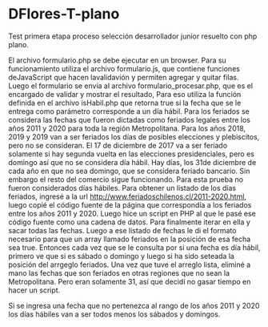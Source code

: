 # DFlores-T-plano
Test primera etapa proceso selección desarrollador junior resuelto con php plano.

El archivo formulario.php se debe ejecutar en un browser. Para su funcionamiento utiliza el archivo formulario.js, que contiene funciones deJavaScript que hacen lavalidavión y permiten agregar y quitar filas.
Luego el formulario se envía al archivo formulario_procesar.php, que es el encargado de validar y mostrar el resultado, Para eso utiliza la función definida en el archivo isHabil.php que retorna true si la fecha que se le entrega como parámetro corresponde a un día hábil.
Para los feriados se considera las fechas que fueron dictadas como feriados legales entre los años 2011 y 2020 para toda la región Metropolitana.
Para los años  2018, 2019 y 2019 van a ser feriados los días de posibles elecciones y plebiscitos, pero no se consideran.
El 17 de diciembre de 2017 va a ser feriado solamente si hay segunda vuelta en las elecciones presidenciales, pero es domingo así que no se considera día hábil.
Hay días, los 31de diciembre de cada año en que no sea domingo, que se considera feriado bancario. Sin embargo el resto del comercio sigue funcionando. Para esta prueba no fueron considerados días hábiles.
Para obtener un listado de los días feriados, ingresé a la url http://www.feriadoschilenos.cl/2011-2020.html, luego copié el código fuente de la página que correspondía a los feriados entre los años 2011 y 2020.
Luego hice un script en PHP al que le pasé ese código fuente como una cadena de datos.
Para finalmente iterar en ella y sacar todas las fechas.
Luego a ese listado de fechas le di el formato necesario para que un array llamado feriados en la posición de esa fecha sea true. Entonces cada vez que se le consulta por si una fecha es día hábil, primero ve que si es sábado o domingo y luego si ha sido seteada la posición del arrgeglo feriados.
Una vez que tuve el arreglo lista, eliminé a mano las fechas que son feriados en otras regiones que no sean la Metropolitana. Pero eran solamente 31, así que decidí no gasar tiempo en hacer un script.

Si se ingresa una fecha que no pertenezca al rango de los años 2011 y 2020 los días hábiles van a ser todos menos los sábados y domingos.
